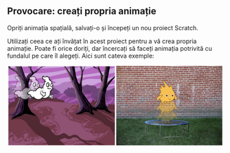 ## Provocare: creați propria animație

Opriți animația spațială, salvați-o și începeți un nou proiect Scratch.

Utilizați ceea ce ați învățat în acest proiect pentru a vă crea propria animație. Poate fi orice doriți, dar încercați să faceți animația potrivită cu fundalul pe care îl alegeți. Aici sunt cateva exemple:

![captură de ecran](images/space-egs.png)